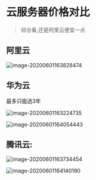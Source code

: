 # 云服务器价格对比

> 综合看,还是阿里云便宜一点

## 阿里云

![image-20200601163828474](https://cdn.jsdelivr.net/gh/hss01248/picbed@master/uPic/image-20200601163828474.png)



## 华为云

最多只能选3年

![image-20200601163224735](https://cdn.jsdelivr.net/gh/hss01248/picbed@master/uPic/image-20200601163224735.png)

![image-20200601164054443](https://cdn.jsdelivr.net/gh/hss01248/picbed@master/uPic/image-20200601164054443.png)

## 腾讯云:

![image-20200601163734454](https://cdn.jsdelivr.net/gh/hss01248/picbed@master/uPic/image-20200601163734454.png)

![image-20200601164140190](https://cdn.jsdelivr.net/gh/hss01248/picbed@master/uPic/image-20200601164140190.png)

